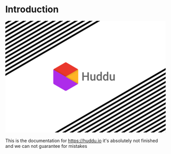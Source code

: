 # Introduction


<img src="../img/huddu.svg">

This is the documentation for https://huddu.io it's absolutely not finished and we can not guarantee for mistakes
